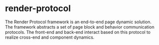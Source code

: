 # render-protocol
The Render Protocol framework is an end-to-end page dynamic solution. The framework abstracts a set of page block and behavior communication protocols. The front-end and back-end interact based on this protocol to realize cross-end and component dynamics.
